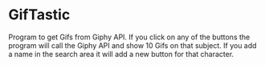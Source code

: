 # GifTastic
Program to get Gifs from Giphy API.  If you click on any of the buttons the program will call the Giphy API and show 10 Gifs on that subject.  If you add a name in the search area it will add a new button for that character.


